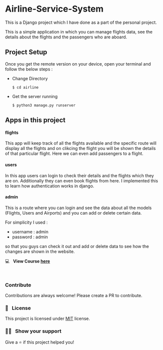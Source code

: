 # Airline-Service-System

This is a Django project which I have done as a part of the personal project.

This is a simple application in which you can manage flights data, see the details about the flights and the passengers who are aboard.

## Project Setup

Once you get the remote version on your device, open your terminal and follow the below steps :

- Change Directory 

  ```change directory
  $ cd airline
  ```

- Get the server running

  ```runserver
  $ python3 manage.py runserver
  ```

## Apps in this project

#### flights
This app will keep track of all the flights available and the specific route will display all the flights and on clikcing the flight you will be shown the details of that particular flight. Here we can even add passengers to a flight.

#### users
In this app users can login to check their details and the flights which they are on. Additionally they can even book flights from here. I implemented this to learn how authentication works in django.

#### admin 
This is a route where you can login and see the data about all the models (Flights, Users and Airports) and you can add or delete certain data. 

For simplicity I used :

- username : admin
- password : admin

so that you guys can check it out and add or delete data to see how the changes are shown in the website.

:computer: &nbsp; **View Course [here](https://www.edx.org/course/cs50s-web-programming-with-python-and-javascript)**

&nbsp;

### Contribute

Contributions are always welcome! Please create a PR to contribute.

### :pencil: &nbsp; License

This project is licensed under [MIT](https://opensource.org/licenses/MIT) license.

### :man_astronaut: &nbsp; Show your support

Give a ⭐️ if this project helped you!
